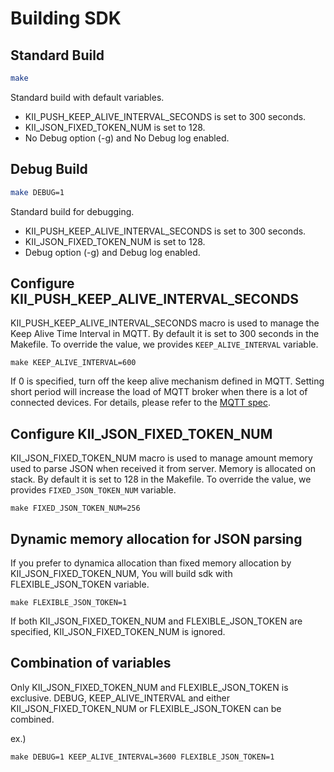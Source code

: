 # Building SDK

## Standard Build

```sh
make
```

Standard build with default variables.

- KII\_PUSH\_KEEP\_ALIVE\_INTERVAL\_SECONDS is set to 300 seconds.
- KII\_JSON\_FIXED\_TOKEN\_NUM is set to 128.
- No Debug option (-g) and No Debug log enabled.

## Debug Build

```sh
make DEBUG=1
```

Standard build for debugging.

- KII\_PUSH\_KEEP\_ALIVE\_INTERVAL\_SECONDS is set to 300 seconds.
- KII\_JSON\_FIXED\_TOKEN\_NUM is set to 128.
- Debug option (-g) and Debug log enabled.


## Configure KII\_PUSH\_KEEP\_ALIVE\_INTERVAL\_SECONDS

KII\_PUSH\_KEEP\_ALIVE\_INTERVAL\_SECONDS macro is used to manage the Keep Alive
Time Interval in MQTT.
By default it is set to 300 seconds in the Makefile.
To override the value, we provides `KEEP_ALIVE_INTERVAL` variable.

```
make KEEP_ALIVE_INTERVAL=600
```

If 0 is specified, turn off the keep alive mechanism defined in MQTT.
Setting short period will increase the load of MQTT broker when there is a lot
of connected devices.
For details, please refer to the [MQTT spec](http://docs.oasis-open.org/mqtt/mqtt/v3.1.1/os/mqtt-v3.1.1-os.html#_Toc385349238).

## Configure KII\_JSON\_FIXED\_TOKEN\_NUM

KII\_JSON\_FIXED\_TOKEN\_NUM  macro is used to manage amount memory used to
parse JSON when received it from server.
Memory is allocated on stack.
By default it is set to 128 in the Makefile.
To override the value, we provides `FIXED_JSON_TOKEN_NUM` variable.

```
make FIXED_JSON_TOKEN_NUM=256
```

## Dynamic memory allocation for JSON parsing
If you prefer to dynamica allocation than fixed memory allocation by
KII\_JSON\_FIXED\_TOKEN\_NUM, You will build sdk with FLEXIBLE\_JSON\_TOKEN
variable.

```
make FLEXIBLE_JSON_TOKEN=1
```

If both KII\_JSON\_FIXED\_TOKEN\_NUM and FLEXIBLE\_JSON\_TOKEN are specified,
KII\_JSON\_FIXED\_TOKEN\_NUM is ignored.

## Combination of variables
Only KII\_JSON\_FIXED\_TOKEN\_NUM and FLEXIBLE\_JSON\_TOKEN is exclusive.
DEBUG, KEEP\_ALIVE\_INTERVAL and either KII\_JSON\_FIXED\_TOKEN\_NUM or FLEXIBLE\_JSON\_TOKEN
can be combined.

ex.)

```
make DEBUG=1 KEEP_ALIVE_INTERVAL=3600 FLEXIBLE_JSON_TOKEN=1
```

